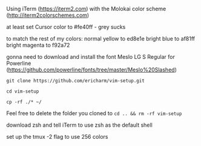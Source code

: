 Using iTerm (https://iterm2.com)
with the Molokai color scheme (http://iterm2colorschemes.com)

at least set Cursor color to #fe40ff - grey sucks

to match the rest of my colors:
normal yellow to ed8e1e
bright blue to af81ff
bright magenta to f92a72

gonna need to download and install the font Meslo LG S Regular for Powerline
(https://github.com/powerline/fonts/tree/master/Meslo%20Slashed)


`git clone https://github.com/ericharm/vim-setup.git`

`cd vim-setup`

`cp -rf ./* ~/`

Feel free to delete the folder you cloned to
`cd .. && rm -rf vim-setup`

download zsh and
tell iTerm to use zsh as the default shell

set up the tmux -2 flag to use 256 colors
